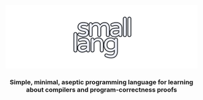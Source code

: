 ![small banner](./assets/small-banner.png)
<div align='center'>
  <h3>
    Simple, minimal, aseptic programming language for learning about compilers and program-correctness proofs
  </h3>
</div>
